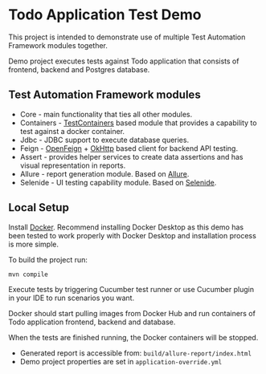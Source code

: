 # Todo Application Test Demo

This project is intended to demonstrate use of multiple Test Automation Framework modules together.

Demo project executes tests against Todo application that consists of frontend, backend and Postgres database.

## Test Automation Framework modules
* Core - main functionality that ties all other modules.
* Containers - [TestContainers](https://www.testcontainers.org/) based module that provides a capability to test against a docker container.
* Jdbc - JDBC support to execute database queries.
* Feign - [OpenFeign](https://github.com/OpenFeign/feign/) + [OkHttp](https://square.github.io/okhttp/) based client for backend API testing.
* Assert - provides helper services to create data assertions and has visual representation in reports. 
* Allure - report generation module. Based on [Allure](https://qameta.io/allure-report/).
* Selenide - UI testing capability module. Based on [Selenide](https://selenide.org/).

## Local Setup

Install [Docker](https://docs.docker.com/get-docker/). Recommend installing Docker Desktop 
as this demo has been tested to work properly with Docker Desktop and installation process is more simple.

To build the project run:
```
mvn compile
```

Execute tests by triggering Cucumber test runner or use Cucumber plugin in your IDE to run scenarios you want.

Docker should start pulling images from Docker Hub and run containers of Todo application frontend, backend and database.

When the tests are finished running, the Docker containers will be stopped.

* Generated report is accessible from: `build/allure-report/index.html`
* Demo project properties are set in `application-override.yml`